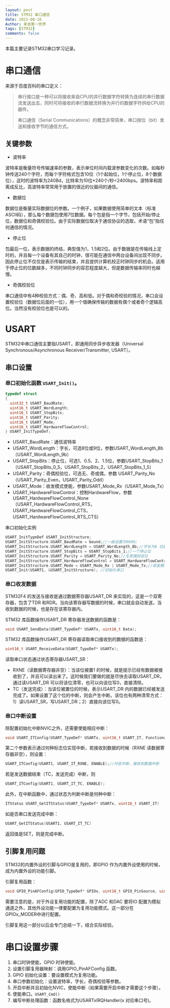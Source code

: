 ```yaml
---
layout: post
title: STM32 串口通信
date: 2022-08-16
Author: 来自第一世界
tags: [STM32]
comments: false
---
```

本篇主要记录STM32串口学习记录。

# 串口通信

来源于百度百科的串口定义：

> 串行接口是一种可以将接收来自CPU的并行数据字符转换为连续的串行数据流发送出去，同时可将接收的串行数据流转换为并行的数据字符供给CPU的器件。
>
> 串口通信（Serial Communications）的概念非常简单，串口按位（bit）发送和接收字节的通信方式。

## 关键参数

* 波特率

波特率是衡量符号传输速率的参数，表示单位时间内载波参数变化的次数。如每秒钟传送240个字符，而每个字符格式包含10位（1个起始位，1个停止位，8个数据位），这时的波特率为240Bd，比特率为10位*240个/秒=2400bps。波特率和距离成反比，高波特率常常用于放置的很近的仪器间的通信。

* 数据位

数据位是衡量实际数据位的参数。一个例子，如果数据使用简单的文本（标准 ASCII码），那么每个数据包使用7位数据。每个包是指一个字节，包括开始/停止位，数据位和奇偶校验位。由于实际数据位取决于通信协议的选取，术语“包”指任何通信的情况。

* 停止位

包最后一位，表示数据的终结，典型值为1，1.5和2位。由于数据是在传输线上定时的，并且每一个设备有其自己的时钟，很可能在通信中两台设备间出现不同步。因此停止位不仅仅是表示传输的结束，并且提供计算机校正时钟同步的机会。适用于停止位的位数越多，不同时钟同步的容忍程度越大，但是数据传输率同时也越慢。

* 奇偶校验位

串口通信中有4种校验方式：偶、奇、高和低。对于偶和奇校验的情况，串口会设置校验位（数据位后面的一位），用一个值确保传输的数据有偶个或者奇个逻辑高位。当然没有校验位也是可以的。

# USART

STM32中串口通信主要指USART，即通用同步异步收发器（Universal Synchronous/Asynchronous Receiver/Transmitter, USART）。

## 串口设置

### 串口初始化函数 `USART_Init()`。

```c
typedef struct
{
  uint32_t USART_BaudRate; 
  uint16_t USART_WordLength;
  uint16_t USART_StopBits; 
  uint16_t USART_Parity; 
  uint16_t USART_Mode; 
  uint16_t USART_HardwareFlowControl; 
} USART_InitTypeDef;
```

* USART_BaudRate：通信波特率
* USART_WordLength：字长，可选8位或9位，参数USART_WordLength_8b（USART_WordLength_9b）
* USART_StopBits：停止位，可选1、0.5、2、1.5位，参数USART_StopBits_1（USART_StopBits_0_5，USART_StopBits_2，USART_StopBits_1_5）
* USART_Parity：奇偶校验位，可选无、奇或偶，参数 USART_Parity_No（USART_Parity_Even，USART_Parity_Odd）
* USART_Mode：收发模式使能，参数USART_Mode_Rx（USART_Mode_Tx）
* USART_HardwareFlowControl：控制HardwareFlow，参数USART_HardwareFlowControl_None（USART_HardwareFlowControl_RTS，USART_HardwareFlowControl_CTS，USART_HardwareFlowControl_RTS_CTS）

串口初始化实例

```c
USART_InitTypeDef USART_InitStructure;
USART_InitStructure.USART_BaudRate = bound;//一般设置为9600;
USART_InitStructure.USART_WordLength = USART_WordLength_8b;//字长为8 位数据格式
USART_InitStructure.USART_StopBits = USART_StopBits_1;//一个停止位
USART_InitStructure.USART_Parity = USART_Parity_No;//无奇偶校验位
USART_InitStructure.USART_HardwareFlowControl = USART_HardwareFlowControl_None;
USART_InitStructure.USART_Mode = USART_Mode_Rx | USART_Mode_Tx;//收发模式
USART_Init(USART1, &USART_InitStructure); //初始化串口
```

### 串口收发数据

STM32F4 的发送与接收是通过数据寄存器USART_DR 来实现的，这是一个双寄存器，包含了TDR 和RDR。当向该寄存器写数据的时候，串口就会自动发送，当收到数据的时候，也是存在该寄存器内。

STM32 库函数操作USART_DR 寄存器发送数据的函数是：

```c
void USART_SendData(USART_TypeDef* USARTx, uint16_t Data);
```

STM32 库函数操作USART_DR 寄存器读取串口接收到的数据的函数是：

```c
uint16_t USART_ReceiveData(USART_TypeDef* USARTx);
```

读取串口状态通过状态寄存器USART_SR：

* RXNE（读数据寄存器非空）：当该位被置1 的时候，就是提示已经有数据被接收到了，并且可以读出来了。这时候我们要做的就是尽快去读取USART_DR，通过读USART_DR 可以将该位清零，也可以向该位写0，直接清除。
* TC（发送完成）：当该位被置位的时候，表示USART_DR 内的数据已经被发送完成了。如果设置了这个位的中断，则会产生中断。该位也有两种清零方式：1）读USART_SR，写USART_DR；2）直接向该位写0。

### 串口中断设置

除配置初始化中断NVIC之外，还需要使能相应中断：

```c
void USART_ITConfig(USART_TypeDef* USARTx, uint16_t USART_IT, FunctionalState NewState)
```

第二个参数表示通过何种标志位实现中断，若接收到数据的时候（RXNE 读数据寄存器非空），则设置：

```c
USART_ITConfig(USART1, USART_IT_RXNE, ENABLE);//开启中断，接收到数据中断
```

若是发送数据结束（TC，发送完成）中断，则

```c
USART_ITConfig(USART1, USART_IT_TC, ENABLE);
```

此外，在中断函数中，通过状态为判断中断是何种中断：

```c
ITStatus USART_GetITStatus(USART_TypeDef* USARTx, uint16_t USART_IT)
```

如是否串口发送完成中断：

```c
USART_GetITStatus(USART1, USART_IT_TC)
```

返回值是SET，则是完成中断。

## 引脚复用问题

STM32的内置外设的引脚与GPIO是复用的，即GPIO 作为内置外设使用的时候，成为内置外设的功能引脚。

引脚复用函数：

```c
void GPIO_PinAFConfig(GPIO_TypeDef* GPIOx, uint16_t GPIO_PinSource, uint8_t GPIO_AF)
```

需要注意的是，对于外设复用功能的配置，除了ADC 和DAC 要将IO 配置为模拟通道之外，其他外设功能一律要配置为复用功能模式。这一部分在GPIOx_MODER中进行配置。

引脚复用这一部分以后会专门总结一下，结合实际经验。

# 串口设置步骤

1. 串口时钟使能，GPIO 时钟使能。
2. 设置引脚复用器映射：调用GPIO_PinAFConfig 函数。
3. GPIO 初始化设置：要设置模式为复用功能。
4. 串口参数初始化：设置波特率，字长，奇偶校验等参数。
5. 开启中断并且初始化NVIC，使能中断（如果需要开启中断才需要这个步骤）。
6. 使能串口。`USART_Cmd()`
7. 编写中断处理函数：函数名格式为USARTxIRQHandler(x 对应串口号)。

